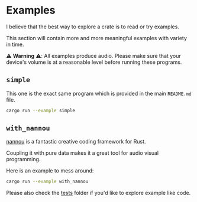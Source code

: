# Examples

I believe that the best way to explore a crate is to read or try examples.

This section will contain more and more meaningful examples with variety in time.

⚠️ **Warning** ⚠️: All examples produce audio. Please make sure that your device's volume is at a reasonable level before running these programs.

## `simple`

This one is the exact same program which is provided in the main `README.md` file.

```sh
cargo run --example simple
```

## `with_nannou`

[nannou](https://github.com/nannou-org/nannou) is a fantastic creative coding framework for Rust.

Coupling it with pure data makes it a great tool for audio visual programming.

Here is an example to mess around:

```sh
cargo run --example with_nannou
```

Please also check the [tests](/tests/) folder if you'd like to explore example like code.

